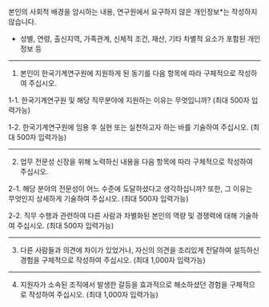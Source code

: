 본인의 사회적 배경을 암시하는 내용, 연구원에서 요구하지 않은 개인정보*는 작성하지 않습니다.
* 성별, 연령, 출신지역, 가족관계, 신체적 조건, 재산, 기타 차별적 요소가 포함된 개인정보 등

---
 
1. 본인이 한국기계연구원에 지원하게 된 동기를 다음 항목에 따라 구체적으로 작성하여 주십시오.
   
1-1. 한국기계연구원 및 해당 직무분야에 지원하는 이유는 무엇입니까? (최대 500자 입력가능)

1-2. 한국기계연구원에 임용 후 실현 또는 실천하고자 하는 바를 기술하여 주십시오. (최대 500자 입력가능)

---

2. 업무 전문성 신장을 위해 노력하신 내용을 다음 항목에 따라 구체적으로 작성하여 주십시오.
  
2-1. 해당 분야의 전문성이 어느 수준에 도달하셨다고 생각하십니까? 또한, 그 이유는 무엇인지 상세하게 기술하여 주십시오. (최대 500자 입력가능)

2-2. 직무 수행과 관련하여 다른 사람과 차별화된 본인의 역량 및 경쟁력에 대해 기술하여 주십시오. (최대 500자 입력가능)

---

3. 다른 사람들과 의견에 차이가 있었거나, 자신의 의견을 조리있게 전달하여 설득하신 경험을 구체적으로 작성하여 주십시오. (최대 1,000자 입력가능)

---

4. 지원자가 소속된 조직에서 발생한 갈등을 효과적으로 해소하셨던 경험을 구체적으로 작성하여 주십시오. (최대 1,000자 입력가능)
